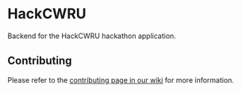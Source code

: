# HackCWRU

Backend for the HackCWRU hackathon application.

## Contributing

Please refer to the
[contributing page in our wiki](https://github.com/hacsoc/hack_cwru/wiki/Contributing)
for more information.
